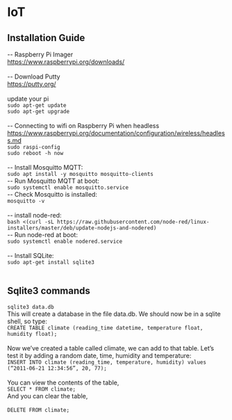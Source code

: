 # IoT

## Installation Guide
-- Raspberry Pi Imager</br>
https://www.raspberrypi.org/downloads/</br>
</br>
-- Download Putty</br>
https://putty.org/</br>
</br>
update your pi</br>
`sudo apt-get update`</br>
`sudo apt-get upgrade`</br>
</br>
-- Connecting to wifi on Raspberry Pi when headless</br>
https://www.raspberrypi.org/documentation/configuration/wireless/headless.md</br>
`sudo raspi-config`</br>
`sudo reboot -h now`</br>
</br>
-- Install Mosquitto MQTT: </br>
`sudo apt install -y mosquitto mosquitto-clients`</br>
-- Run Mosquitto MQTT at boot:</br>
`sudo systemctl enable mosquitto.service`</br>
-- Check Mosquitto is installed:</br>
`mosquitto -v`</br>
</br>
-- install node-red: </br>
`bash <(curl -sL https://raw.githubusercontent.com/node-red/linux-installers/master/deb/update-nodejs-and-nodered)`</br>
-- Run node-red at boot:</br>
`sudo systemctl enable nodered.service`</br>
</br>
-- Install SQLite:</br>
`sudo apt-get install sqlite3`</br>
</br>
## Sqlite3 commands
`sqlite3 data.db`</br>
This will create a database in the file data.db. We should now be in a sqlite shell, so type:</br>
`CREATE TABLE climate (reading_time datetime, temperature float, humidity float);`</br>
</br>
Now we’ve created a table called climate, we can add to that table. Let’s test it by adding a random date, time, humidity and temperature:</br>
`INSERT INTO climate (reading_time, temperature, humidity) values (“2011-06-21 12:34:56”, 20, 77);`</br>
</br>
You can view the contents of the table,</br>
`SELECT * FROM climate;`</br>
And you can clear the table,</br>
</br>
`DELETE FROM climate;`</br>
